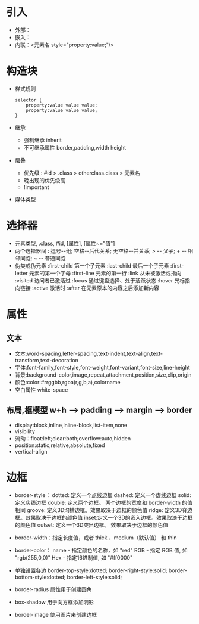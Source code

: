 #	引入
+	外部：<head><link rel="stylesheet" href="url.css"/></head>
+	嵌入：<head><style>selector{property: value;}</style></head>
+	内联：<元素名 style="property:value;"/>

#	构造块
+	样式规则 

		selector { 
		    property:value value value; 
		    property:value value value; 
		}

+	继承
	+	强制继承 inherit
	+	不可继承属性 border,padding,width height

+	层叠
	+	优先级 : #id > .class > otherclass.class > 元素名
	+	晚出现的优先级高
	+	!important

+	媒体类型


#	选择器
+	元素类型, .class, #id, [属性], [属性~="值"]
+	两个选择器间 : 逗号--组; 空格--后代关系; 无空格--并关系; > -- 父子; + -- 相邻同胞; ~ -- 普通同胞
+	伪类或伪元素 
:first-child 第一个子元素
:last-child 最后一个子元素
:first-letter 元素的第一个字母
:first-line 元素的第一行
:link 从未被激活或指向
:visited 访问者已激活过
:focus 通过键盘选择、处于活跃状态
:hover 光标指向链接
:active 激活时
:after 在元素原本的内容之后添加新内容

#	属性
##	文本
+	文本:word-spacing,letter-spacing,text-indent,text-align,text-transform,text-decoration
+	字体:font-family,font-style,font-weight,font-variant,font-size,line-height
+	背景:background-color,image,repeat,attachment,position,size,clip,origin 
+	颜色:color:#rrggbb,rgba(r,g,b,a),colorname
+	空白属性 white-space 
##	布局,框模型 w+h --> padding --> margin --> border
+	display:block,inline,inline-block,list-item,none
+	visibility
+	流动：float:left;clear:both;overflow:auto,hidden
+	position:static,relative,absolute,fixed
+	vertical-align

#	边框
+	border-style：
dotted: 定义一个点线边框
dashed: 定义一个虚线边框
solid: 定义实线边框
double: 定义两个边框。 两个边框的宽度和 border-width 的值相同
groove: 定义3D沟槽边框。效果取决于边框的颜色值
ridge: 定义3D脊边框。效果取决于边框的颜色值
inset:定义一个3D的嵌入边框。效果取决于边框的颜色值
outset: 定义一个3D突出边框。 效果取决于边框的颜色值


+	border-width：指定长度值，或者 thick 、medium（默认值） 和 thin
+	border-color：
name - 指定颜色的名称，如 "red"
RGB - 指定 RGB 值, 如 "rgb(255,0,0)"
Hex - 指定16进制值, 如 "#ff0000"

+	单独设置各边
border-top-style:dotted;
border-right-style:solid;
border-bottom-style:dotted;
border-left-style:solid;


+	border-radius 属性用于创建圆角

+	box-shadow 用于向方框添加阴影

+	border-image  使用图片来创建边框










